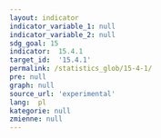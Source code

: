 ```yaml
---
layout: indicator
indicator_variable_1: null
indicator_variable_2: null
sdg_goal: 15
indicator:  15.4.1
target_id:  '15.4.1'
permalink: /statistics_glob/15-4-1/
pre: null
graph: null
source_url: 'experimental'
lang:  pl
kategorie: null
zmienne: null
---
```

